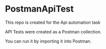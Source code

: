 # PostmanApiTest
This repo is created for the Api automation task

API Tests were created as a Postman collection. 

You can run it by importing it into Postman.
